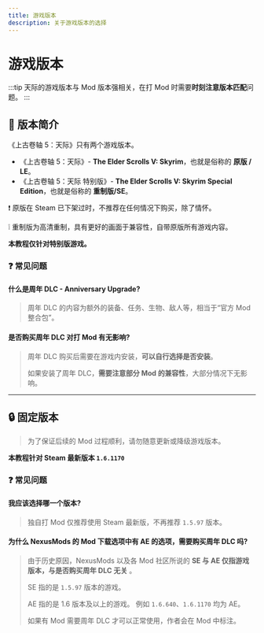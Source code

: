 ```yaml
---
title: 游戏版本
description: 关于游戏版本的选择
---
```


# 游戏版本

:::tip
天际的游戏版本与 Mod 版本强相关，在打 Mod 时需要**时刻注意版本匹配**问题。
:::

## 📝 版本简介

《上古卷轴 5：天际》只有两个游戏版本。

- 《上古卷轴 5：天际》- **The Elder Scrolls V: Skyrim**，也就是俗称的 **原版 / LE**。
- 《上古卷轴 5：天际 特别版》- **The Elder Scrolls V: Skyrim Special Edition**，也就是俗称的 **重制版/SE**。

❗ 原版在 Steam 已下架过时，不推荐在任何情况下购买，除了情怀。

❕ 重制版为高清重制，具有更好的画面于兼容性，自带原版所有游戏内容。

**本教程仅针对特别版游戏。**

### ❓ 常见问题

#### 什么是**周年 DLC - Anniversary Upgrade**?

> 周年 DLC 的内容为额外的装备、任务、生物、敌人等，相当于“官方 Mod 整合包”。

#### 是否购买周年 DLC 对打 Mod 有无影响?

> 周年 DLC 购买后需要在游戏内安装，**可以自行选择是否安装**。
>
> 如果安装了周年 DLC，**需要注意部分 Mod 的兼容性**，大部分情况下无影响。

---

## 🔒 固定版本

> 为了保证后续的 Mod 过程顺利，请勿随意更新或降级游戏版本。

**本教程针对 Steam 最新版本 `1.6.1170`**

### ❓ 常见问题

#### 我应该选择哪一个版本?

> 独自打 Mod 仅推荐使用 Steam 最新版，不再推荐 `1.5.97` 版本。

#### 为什么 NexusMods 的 Mod 下载选项中有 AE 的选项，需要购买周年 DLC 吗?

> 由于历史原因，NexusMods 以及各 Mod 社区所说的 **SE 与 AE 仅指游戏版本，与是否购买周年 DLC 无关** 。
>
> SE 指的是 `1.5.97` 版本的游戏。
>
> AE 指的是 1.6 版本及以上的游戏。
> 例如 `1.6.640`、`1.6.1170` 均为 AE。
>
> 如果有 Mod 需要周年 DLC 才可以正常使用，作者会在 Mod 中标注。
